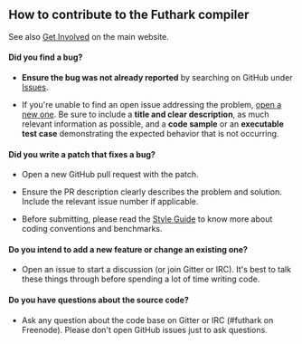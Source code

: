 ## How to contribute to the Futhark compiler

See also [Get Involved](https://futhark-lang.org/getinvolved.html) on
the main website.

#### **Did you find a bug?**

* **Ensure the bug was not already reported** by searching on GitHub
  under [Issues](https://github.com/diku-dk/futhark/issues).

* If you're unable to find an open issue addressing the problem, [open
  a new one](https://github.com/diku-dk/futhark/issues/new). Be sure
  to include a **title and clear description**, as much relevant
  information as possible, and a **code sample** or an **executable
  test case** demonstrating the expected behavior that is not
  occurring.

#### **Did you write a patch that fixes a bug?**

* Open a new GitHub pull request with the patch.

* Ensure the PR description clearly describes the problem and
  solution. Include the relevant issue number if applicable.

* Before submitting, please read the [Style Guide](STYLE.md) to know
  more about coding conventions and benchmarks.

#### **Do you intend to add a new feature or change an existing one?**

* Open an issue to start a discussion (or join Gitter or IRC).  It's
  best to talk these things through before spending a lot of time
  writing code.

#### **Do you have questions about the source code?**

* Ask any question about the code base on Gitter or IRC (#futhark on
  Freenode).  Please don't open GitHub issues just to ask questions.
